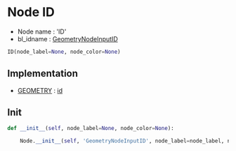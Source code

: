 # Node ID

- Node name : 'ID'
- bl_idname : [GeometryNodeInputID](https://docs.blender.org/api/current/bpy.types.GeometryNodeInputID.html)


``` python
ID(node_label=None, node_color=None)
```
## Implementation

- [GEOMETRY](/docs/GeoNodes/socket_GEOMETRY.md) : [id](/docs/GeoNodes/socket_GEOMETRY.md#id)

## Init

``` python
def __init__(self, node_label=None, node_color=None):

    Node.__init__(self, 'GeometryNodeInputID', node_label=node_label, node_color=node_color)
```
